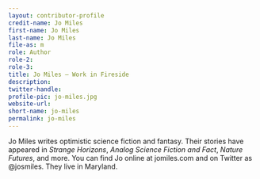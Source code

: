 ```yaml
---
layout: contributor-profile
credit-name: Jo Miles
first-name: Jo Miles
last-name: Jo Miles
file-as: m
role: Author
role-2:
role-3:
title: Jo Miles — Work in Fireside
description:
twitter-handle:
profile-pic: jo-miles.jpg
website-url:
short-name: jo-miles
permalink: jo-miles
---
```

Jo Miles writes optimistic science fiction and fantasy. Their stories have appeared in _Strange Horizons_, _Analog Science Fiction and Fact_, _Nature Futures_, and more. You can find Jo online at jomiles.com and on Twitter as @josmiles. They live in Maryland.
